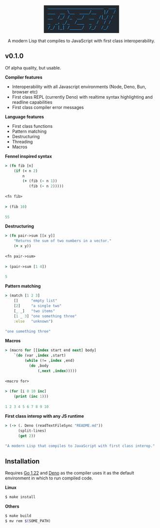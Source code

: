 <p align="center"><img src="logo.png"></p>
<p align="center">A modern Lisp that compiles to JavaScript with first class interoperability.</p>

## v0.1.0

Of alpha quality, but usable.

**Compiler features**

- Interoperability with all Javascript environments (Node, Deno, Bun, browser etc)
- First class REPL (currently Deno) with realtime syntax highlighting and readline capabilities
- First class compiler error messages

**Language features**

- First class functions
- Pattern matching
- Destructuring
- Threading
- Macros

**Fennel inspired syntax**

```clojure
> (fn fib [n]
    (if (< n 2)
        n
        (+ (fib (- n 1))
           (fib (- n 2)))))

<fn fib>

> (fib 10)

55
```

**Destructuring**

```clojure
> (fn pair->sum [[x y]]
    "Returns the sum of two numbers in a vector."
    (+ x y))

<fn pair->sum>

> (pair->sum [1 4])

5
```

**Pattern matching**

```clojure
> (match [1 2 3]
    []      "empty list"
    [2]     "a single two"
    [_ _]   "two items"
    [1 _ 3] "one something three"
    :else   "unknown")

"one something three"
```

**Macros**

```clojure
> (macro for [[index start end next] body]
    `(do (var ,index ,start)
         (while (!= ,index ,end)
           (do ,body
               (,next ,index)))))

<macro for>

> (for [i 0 10 inc]
    (print (inc 1)))

1 2 3 4 5 6 7 8 9 10
```

**First class interop with any JS runtime**

```clojure
> (-> (. Deno (readTextFileSync "README.md"))
      (split-lines)
      (get 2))

"A modern Lisp that compiles to JavaScript with first class interop."
```

## Installation

Requires [Go 1.22](https://go.dev/dl/) and [Deno](https://deno.com/) as the compiler uses it as the default environment in which to run compiled code.

**Linux**

```bash
$ make install
```

**Others**

```bash
$ make build
$ mv rem $(SOME_PATH)
```
